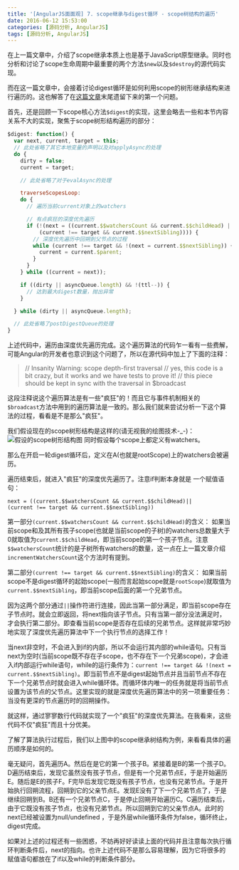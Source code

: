 ```yaml
---
title: '[AngularJS面面观] 7. scope继承与digest循环 - scope树结构的遍历'
date: 2016-06-12 15:53:00
categories: [源码分析, AngularJS]
tags: [源码分析, AngularJS]
---
```


在上一篇文章中，介绍了scope继承本质上也是基于JavaScript原型继承。同时也分析和讨论了scope生命周期中最重要的两个方法`$new`以及`$destroy`的源代码实现。

而在这一篇文章中，会接着讨论digest循环是如何利用scope的树形继承结构来进行遍历的。这也解答了在[这篇文章](http://blog.csdn.net/dm_vincent/article/details/51607018)末尾遗留下来的第一个问题。

<!-- More -->

首先，还是回顾一下scope核心方法`$digest`的实现，这里会略去一些和本节内容关系不大的实现，聚焦于scope树形结构遍历的部分：
```js
$digest: function() {
  var next, current, target = this;
  // 此处省略了其它本地变量的声明以及对applyAsync的处理
  do { 
    dirty = false;
    current = target;

    // 此处省略了对于evalAsync的处理

    traverseScopesLoop:
    do {
      // 遍历当前current对象上的watchers

      // 有点疯狂的深度优先遍历
      if (!(next = ((current.$$watchersCount && current.$$childHead) ||
          (current !== target && current.$$nextSibling)))) {
        // 深度优先遍历中回朔到父节点的过程
        while (current !== target && !(next = current.$$nextSibling)) {
          current = current.$parent;
        }
      }
    } while ((current = next));

    if ((dirty || asyncQueue.length) && !(ttl--)) {
      // 达到最大digest数量，抛出异常
    }

  } while (dirty || asyncQueue.length);

  // 此处省略了postDigestQueue的处理
}
```
上述代码中，遍历由深度优先遍历完成。这个遍历算法的代码乍一看有一些费解，可能Angular的开发者也意识到这个问题了，所以在源代码中加上了下面的注释：

> // Insanity Warning: scope depth-first traversal 
> // yes, this code is a bit crazy, but it works and we have tests to prove it! 
> // this piece should be kept in sync with the traversal in $broadcast

这段注释说这个遍历算法是有一些"疯狂"的！而且它与事件机制相关的`$broadcast`方法中用到的遍历算法是一致的。那么我们就来尝试分析一下这个算法的过程，看看是不是那么"疯狂"。

我们假设现在的scope树形结构是这样的(请无视我的绘图技术-_-)：
![假设的scope树形结构图](http://img.blog.csdn.net/20160608211222751)
同时假设每个scope上都定义有watchers。

那么在开启一轮digest循环后，定义在A(也就是rootScope)上的watchers会被遍历。

遍历结束后，就进入"疯狂"的深度优先遍历了。注意if判断本身就是
一个赋值语句：
```
next = ((current.$$watchersCount && current.$$childHead)||
(current !== target && current.$$nextSibling))
```
第一部分`(current.$$watchersCount && current.$$childHead)`的含义：
如果当前scope和及其所有孩子scope(也就是当前scope的子树)的watchers总数量大于0就取值为`current.$$childHead`，即当前scope的第一个孩子节点。注意`$$watchersCount`统计的是子树所有watchers的数量，这一点在上一篇文章介绍`incrementWatchersCount`这个方法时有提到。

第二部分`(current !== target && current.$$nextSibling)`的含义：
如果当前scope不是digest循环的起始scope(一般而言起始scope就是`rootScope`)就取值为`current.$$nextSibling`，即当前scope后面的第一个兄弟节点。

因为这两个部分通过`||`操作符进行连接，因此当第一部分满足，即当前scope存在子节点时。就会立即返回，将next指向该子节点。只有当第一部分没法满足时，才会执行第二部分。即查看当前scope是否存在后续的兄弟节点。这样就非常巧妙地实现了深度优先遍历算法中下一个执行节点的选择工作！

当next非空时，不会进入到if的内部，所以不会运行其内部的while语句。只有当next为空时(当前scope既不存在子scope，也不存在下一个兄弟scope)，才会进入if内部运行while语句，while的运行条件为：`current !== target && !(next = current.$$nextSibling)`。即当前节点不是digest起始节点并且当前节点不存在下一个兄弟节点时就会进入while循环体。而循环体内唯一的任务就是将当前节点设置为该节点的父节点。这里实现的就是深度优先遍历算法中的另一项重要任务：当没有更深的节点遍历时的回朔操作。

就这样，通过寥寥数行代码就实现了一个"疯狂"的深度优先算法。在我看来，这些代码不仅"疯狂"而且十分优美。

了解了算法执行过程后，我们以上图中的scope继承树结构为例，来看看具体的遍历顺序是如何的。

毫无疑问，首先遍历A。然后在是它的第一个孩子B。紧接着是B的第一个孩子D。D遍历结束后，发现它虽然没有孩子节点，但是有一个兄弟节点E，于是开始遍历E。随后是E的孩子F。F完毕后发现它既没有孩子节点，也没有兄弟节点。于是开始执行回朔流程，回朔到它的父亲节点E。发现E没有了下一个兄弟节点了，于是继续回朔到B。B还有一个兄弟节点C，于是停止回朔开始遍历C。C遍历结束后，由于它既没有孩子节点，也没有兄弟节点。所以回朔到它的父亲节点A。此时的next已经被设置为null/undefined	，于是外层while循环条件为false，循环终止，digest完成。

如果对上述的过程还有一些困惑，不妨再好好读读上面的代码并且注意每次执行循环判断条件后，next的指向。也许上述代码不是那么容易理解，因为它将很多的赋值语句都放在了if以及while的判断条件部分。


